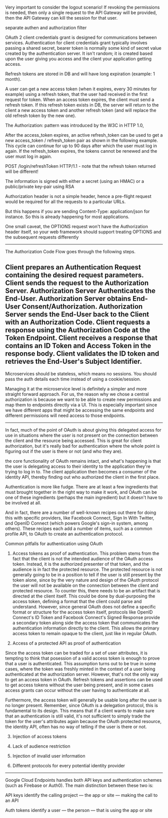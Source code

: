 Very important to consider the logout scenario! If revoking the permissions is needed, then only a single request to the API Gateway will be provided, then the API Gateway can kill the session for that user.

separate authen and authorization filter

OAuth 2 client credentials grant is designed for communications between services. Authentication for client credentials grant typically involves passing a shared secret,
bearer token is normally some kind of secret value created by the authentication server. It isn't random; it is created based upon the user giving you access and the client your application getting access.

Refresh tokens are stored in DB and will have long expiration (example: 1 month).

A user can get a new access token (when it expires, every 30 minutes for example) using a refresh token, that the user had received in the first request for token. When an access token expires, the client must send a refresh token. If this refresh token exists in DB, the server will return to the client a new access token and another refresh token (and will replace the old refresh token by the new one).

The  Authorization: <type> <credentials> pattern was introduced by the W3C in HTTP 1.0,

After the access_token expires, an active refresh_token can be used to get a new access_token / refresh_token pair as shown in the following example. This cycle can continue for up to 90 days after which the user must log in again. If the refresh_token expires, the tokens cannot be renewed and the user must log in again.

POST /login/refreshToken HTTP/1.1 - note that the refresh token returned will be different!

The information is signed with either a secret (using an HMAC) or a public/private key-pair using RSA

Authorization header is not a simple header, hence a pre-flight request would be required for all the requests to a particular URLs.

But this happens if you are sending Content-Type: application/json for instance. So this is already happening for most applications.

One small caveat, the OPTIONS request won't have the Authorization header itself, so your web framework should support treating OPTIONS and the subsequent requests differently

---------
The Authorization Code Flow goes through the following steps.

Client prepares an Authentication Request containing the desired request parameters.
Client sends the request to the Authorization Server.
Authorization Server Authenticates the End-User.
Authorization Server obtains End-User Consent/Authorization.
Authorization Server sends the End-User back to the Client with an Authorization Code.
Client requests a response using the Authorization Code at the Token Endpoint.
Client receives a response that contains an ID Token and Access Token in the response body.
Client validates the ID token and retrieves the End-User's Subject Identifier.
-----------

Microservices should be stateless, which means no sessions. You should pass the auth details each time instead of using a cookie/session.

Managing it at the microservice level is definitely a simpler and more straight forward approach. For us, the reason why we chose a central authorization is because we want to be able to create new permissions and map them to endpoints directly via a UI. This is especially important since we have different apps that might be accessing the same endpoints and different permissions will need access to those endpoints.

---------
In fact, much of the point of OAuth is about giving this delegated access for use in situations where the user is not present on the connection between the client and the resource being accessed. This is great for client authorization, but it's really bad for authentication where the whole point is figuring out if the user is there or not (and who they are).

the core functionality of OAuth remains intact, and what's happening is that the user is delegating access to their identity to the application they're trying to log in to. The client application then becomes a consumer of the identity API, thereby finding out who authorized the client in the first place.

Authentication is more like fudge. There are at least a few ingredients that must brought together in the right way to make it work, and OAuth can be one of these ingredients (perhaps the main ingredient) but it doesn't have to be involved at all.

And in fact, there are a number of well-known recipes out there for doing this with specific providers, like Facebook Connect, Sign In With Twitter, and OpenID Connect (which powers Google's sign-in system, among others). These recipes each add a number of items, such as a common profile API, to OAuth to create an authentication protocol.


Common pitfalls for authentication using OAuth
1. Access tokens as proof of authentication. 
 This problem stems from the fact that the client is not the intended audience of the OAuth access token. Instead, it is the authorized presenter of that token, and the audience is in fact the protected resource. The protected resource is not generally going to be in a position to tell if the user is still present by the token alone, since by the very nature and design of the OAuth protocol the user will not be available on the connection between the client and protected resource. To counter this, there needs to be an artifact that is directed at the client itself. This could be done by dual-purposing the access token, defining a format that the client could parse and understand. However, since general OAuth does not define a specific format or structure for the access token itself, protocols like OpenID Connect's ID Token and Facebook Connect's Signed Response provide a secondary token along side the access token that communicates the authentication information directly to the client. This allows the primary access token to remain opaque to the client, just like in regular OAuth.

2. Access of a protected API as proof of authentication

Since the access token can be traded for a set of user attributes, it is tempting to think that posession of a valid access token is enough to prove that a user is authenticated. This assumption turns out to be true in some cases, where the token was freshly minted in the context of a user being authenticated at the authorization server. However, that's not the only way to get an access token in OAuth. Refresh tokens and assertions can be used to get access tokens without the user being present, and in some cases access grants can occur without the user having to authenticate at all.

Furthermore, the access token will generally be usable long after the user is no longer present. Remember, since OAuth is a delegation protocol, this is fundamental to its design. This means that if a client wants to make sure that an authentication is still valid, it's not sufficient to simply trade the token for the user's attributes again because the OAuth protected resource, the identity API, often has no way of telling if the user is there or not.

3. Injection of access tokens


4. Lack of audience restriction

5. Injection of invalid user information

6. Different protocols for every potential identity provider

----------

Google Cloud Endpoints handles both API keys and authentication schemes (such as Firebase or Auth0). The main distinction between these two is:

API keys identify the calling project — the app or site — making the call to an API

Auth tokens identify a user — the person — that is using the app or site
